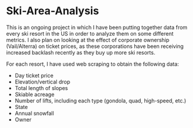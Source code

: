 # Ski-Area-Analysis

This is an ongoing project in which I have been putting together data from every ski resort in the US in order to analyze them on some different metrics. I also plan on looking at the effect of corporate ownership (Vail/Alterra) on ticket prices, as these corporations have been receiving increased backlash recently as they buy up more ski resorts.

For each resort, I have used web scraping to obtain the following data:

  - Day ticket price
  - Elevation/vertical drop
  - Total length of slopes
  - Skiable acreage
  - Number of lifts, including each type (gondola, quad, high-speed, etc.)
  - State
  - Annual snowfall
  - Owner
